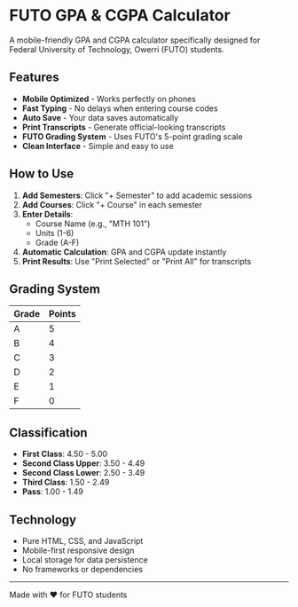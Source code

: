 # FUTO GPA & CGPA Calculator

A mobile-friendly GPA and CGPA calculator specifically designed for Federal University of Technology, Owerri (FUTO) students.

## Features

-  **Mobile Optimized** - Works perfectly on phones
-  **Fast Typing** - No delays when entering course codes
-  **Auto Save** - Your data saves automatically
-  **Print Transcripts** - Generate official-looking transcripts
-  **FUTO Grading System** - Uses FUTO's 5-point grading scale
-  **Clean Interface** - Simple and easy to use

## How to Use

1. **Add Semesters**: Click "+ Semester" to add academic sessions
2. **Add Courses**: Click "+ Course" in each semester
3. **Enter Details**:
   - Course Name (e.g., "MTH 101")
   - Units (1-6)
   - Grade (A-F)
4. **Automatic Calculation**: GPA and CGPA update instantly
5. **Print Results**: Use "Print Selected" or "Print All" for transcripts

## Grading System

| Grade | Points |
|-------|--------|
| A     | 5      |
| B     | 4      |
| C     | 3      |
| D     | 2      |
| E     | 1      |
| F     | 0      |

## Classification

- **First Class**: 4.50 - 5.00
- **Second Class Upper**: 3.50 - 4.49
- **Second Class Lower**: 2.50 - 3.49
- **Third Class**: 1.50 - 2.49
- **Pass**: 1.00 - 1.49

## Technology

- Pure HTML, CSS, and JavaScript
- Mobile-first responsive design
- Local storage for data persistence
- No frameworks or dependencies

---

Made with ❤️ for FUTO students
